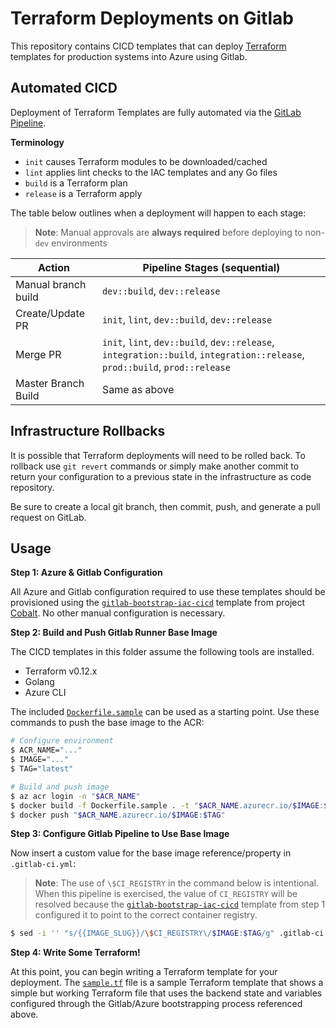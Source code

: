 # Terraform Deployments on Gitlab

This repository contains CICD templates that can deploy [Terraform](https://www.terraform.io/) templates for production systems into Azure using Gitlab.

## Automated CICD

Deployment of Terraform Templates are fully automated via the [GitLab Pipeline](./.gitlab-ci.yml).

**Terminology**

* `init` causes Terraform modules to be downloaded/cached
* `lint` applies lint checks to the IAC templates and any Go files
* `build` is a Terraform plan
* `release` is a Terraform apply

The table below outlines when a deployment will happen to each stage:

> **Note**: Manual approvals are **always required** before deploying to non-`dev` environments

| Action | Pipeline Stages (sequential) |
| --- | --- |
| Manual branch build | `dev::build`, `dev::release` |
| Create/Update PR | `init`, `lint`, `dev::build`, `dev::release` |
| Merge PR | `init`, `lint`, `dev::build`, `dev::release`, `integration::build`, `integration::release`, `prod::build`, `prod::release` |
| Master Branch Build | Same as above |

## Infrastructure Rollbacks

It is possible that Terraform deployments will need to be rolled back. To rollback use `git revert` commands or simply make another commit to return your configuration to a previous state in the infrastructure as code repository.

Be sure to create a local git branch, then commit, push, and generate a pull request on GitLab.

## Usage

**Step 1: Azure & Gitlab Configuration**

All Azure and Gitlab configuration required to use these templates should be provisioned using the [`gitlab-bootstrap-iac-cicd`](https://github.com/microsoft/cobalt/tree/master/infra/templates/gitlab-bootstrap-iac-cicd) template from project [Cobalt](https://github.com/microsoft/cobalt). No other manual configuration is necessary.

**Step 2: Build and Push Gitlab Runner Base Image**

The CICD templates in this folder assume the following tools are installed.
* Terraform v0.12.x
* Golang
* Azure CLI

The included [`Dockerfile.sample`](Dockerfile.sample) can be used as a starting point. Use these commands to push the base image to the ACR:

```bash
# Configure environment
$ ACR_NAME="..."
$ IMAGE="..."
$ TAG="latest"

# Build and push image
$ az acr login -n "$ACR_NAME"
$ docker build -f Dockerfile.sample . -t "$ACR_NAME.azurecr.io/$IMAGE:$TAG"
$ docker push "$ACR_NAME.azurecr.io/$IMAGE:$TAG"
```

**Step 3: Configure Gitlab Pipeline to Use Base Image**

Now insert a custom value for the base image reference/property in `.gitlab-ci.yml`:

> **Note**: The use of `\$CI_REGISTRY` in the command below is intentional. When this pipeline is exercised, the value of `CI_REGISTRY` will be resolved because the [`gitlab-bootstrap-iac-cicd`](https://github.com/microsoft/cobalt/tree/master/infra/templates/gitlab-bootstrap-iac-cicd) template from step 1 configured it to point to the correct container registry.

```bash
$ sed -i '' "s/{{IMAGE_SLUG}}/\$CI_REGISTRY\/$IMAGE:$TAG/g" .gitlab-ci.yml
```

**Step 4: Write Some Terraform!**

At this point, you can begin writing a Terraform template for your deployment. The [`sample.tf`](./sample.tf) file is a sample Terraform template that shows a simple but working Terraform file that uses the backend state and variables configured through the Gitlab/Azure bootstrapping process referenced above.
